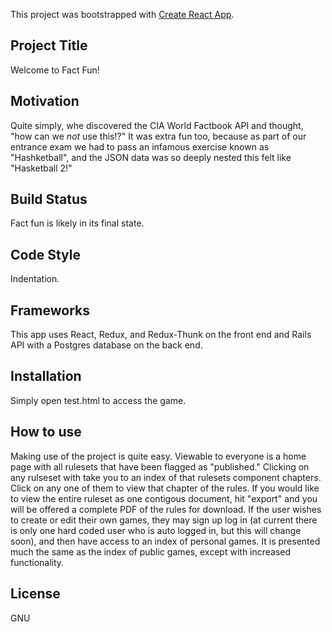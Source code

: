 This project was bootstrapped with [Create React App](https://github.com/facebook/create-react-app).

## Project Title

Welcome to Fact Fun!

## Motivation
Quite simply, whe discovered the CIA World Factbook API and thought, "how can we *not* use this!?" It was extra fun too, because as part of our entrance exam we had to pass an infamous exercise known as "Hashketball", and the JSON data was so deeply nested this felt like "Hasketball 2!"

## Build Status
Fact fun is likely in its final state. 

## Code Style
Indentation.

## Frameworks
This app uses React, Redux, and Redux-Thunk on the front end and Rails API with a Postgres database on the back end. 

## Installation
Simply open test.html to access the game.  

## How to use
Making use of the project is quite easy. Viewable to everyone is a home page with all rulesets that have been flagged as "published." Clicking on any rulseset with take you to an index of that rulesets component chapters. Click on any one of them to view that chapter of the rules. If you would like to view the entire ruleset as one contigous document, hit "export" and you will be offered a complete PDF of the rules for download. If the user wishes to create or edit their own games, they may sign up log in (at current there is only one hard coded user who is auto logged in, but this will change soon), and then have access to an index of personal games. It is presented much the same as the index of public games, except with increased functionality.  

## License
GNU 
